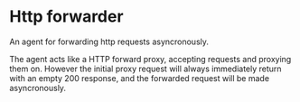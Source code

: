 # Http forwarder

An agent for forwarding http requests asyncronously.

The agent acts like a HTTP forward proxy, accepting requests
and proxying them on. However the initial proxy request will always
immediately return with an empty 200 response, and the forwarded request
will be made asyncronously.
